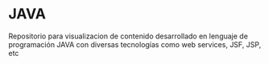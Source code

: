 # JAVA
Repositorio para visualizacion de contenido desarrollado en lenguaje de programación JAVA con diversas tecnologías como web services, JSF, JSP, etc
